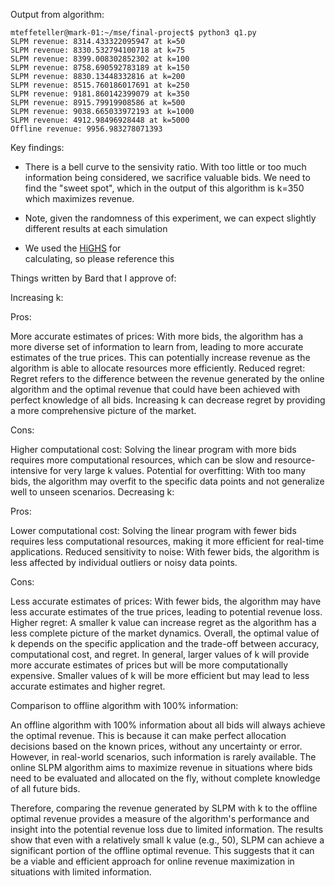 Output from algorithm:

```
mteffeteller@mark-01:~/mse/final-project$ python3 q1.py 
SLPM revenue: 8314.433322095947 at k=50
SLPM revenue: 8330.532794100718 at k=75
SLPM revenue: 8399.008302852302 at k=100
SLPM revenue: 8758.690592783189 at k=150
SLPM revenue: 8830.13448332816 at k=200
SLPM revenue: 8515.760186017691 at k=250
SLPM revenue: 9181.860142399079 at k=350
SLPM revenue: 8915.79919908586 at k=500
SLPM revenue: 9038.665033972193 at k=1000
SLPM revenue: 4912.98496928448 at k=5000
Offline revenue: 9956.983278071393
```

Key findings:
- There is a bell curve to the sensivity ratio. With too little or too 
  much information being considered, we sacrifice valuable bids. We need
  to find the "sweet spot", which in the output of this algorithm is k=350
  which maximizes revenue. 

- Note, given the randomness of this experiment, we can expect slightly
  different results at each simulation

- We used the [HiGHS](https://ergo-code.github.io/HiGHS/stable/) for      
  calculating, so please reference this

Things written by Bard that I approve of:

Increasing k:

Pros:

More accurate estimates of prices: With more bids, the algorithm has a more diverse set of information to learn from, leading to more accurate estimates of the true prices. This can potentially increase revenue as the algorithm is able to allocate resources more efficiently.
Reduced regret: Regret refers to the difference between the revenue generated by the online algorithm and the optimal revenue that could have been achieved with perfect knowledge of all bids. Increasing k can decrease regret by providing a more comprehensive picture of the market.

Cons:

Higher computational cost: Solving the linear program with more bids requires more computational resources, which can be slow and resource-intensive for very large k values.
Potential for overfitting: With too many bids, the algorithm may overfit to the specific data points and not generalize well to unseen scenarios.
Decreasing k:

Pros:

Lower computational cost: Solving the linear program with fewer bids requires less computational resources, making it more efficient for real-time applications.
Reduced sensitivity to noise: With fewer bids, the algorithm is less affected by individual outliers or noisy data points.

Cons:

Less accurate estimates of prices: With fewer bids, the algorithm may have less accurate estimates of the true prices, leading to potential revenue loss.
Higher regret: A smaller k value can increase regret as the algorithm has a less complete picture of the market dynamics.
Overall, the optimal value of k depends on the specific application and the trade-off between accuracy, computational cost, and regret. In general, larger values of k will provide more accurate estimates of prices but will be more computationally expensive. Smaller values of k will be more efficient but may lead to less accurate estimates and higher regret.

Comparison to offline algorithm with 100% information:

An offline algorithm with 100% information about all bids will always achieve the optimal revenue. This is because it can make perfect allocation decisions based on the known prices, without any uncertainty or error. However, in real-world scenarios, such information is rarely available. The online SLPM algorithm aims to maximize revenue in situations where bids need to be evaluated and allocated on the fly, without complete knowledge of all future bids.

Therefore, comparing the revenue generated by SLPM with k to the offline optimal revenue provides a measure of the algorithm's performance and insight into the potential revenue loss due to limited information. The results show that even with a relatively small k value (e.g., 50), SLPM can achieve a significant portion of the offline optimal revenue. This suggests that it can be a viable and efficient approach for online revenue maximization in situations with limited information.


